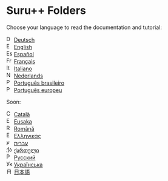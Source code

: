 <h1>Suru++ Folders</h1>

Choose your language to read the documentation and tutorial:

<img src="flags/de_DE.svg?sanitize=true" alt="Deutsch"                height="16px" /> [Deutsch](languages/de.md) <br/>
<img src="flags/en_GB.svg?sanitize=true" alt="English"                height="16px" /> [English](languages/en.md) <br/>
<img src="flags/es_ES.svg?sanitize=true" alt="Español"                height="16px" /> [Español](languages/es.md) <br/>
<img src="flags/fr_FR.svg?sanitize=true" alt="Français"               height="16px" /> [Français](languages/fr.md) <br/>
<img src="flags/it.svg?sanitize=true"    alt="Italiano"               height="16px" /> [Italiano](languages/it.md) <br/>
<img src="flags/nl_NL.svg?sanitize=true" alt="Nederlands"             height="16px" /> [Nederlands](languages/nl.md) <br/>
<img src="flags/pt_BR.svg?sanitize=true" alt="Português brasileiro"   height="16px" /> [Português brasileiro](languages/pt_BR.md) <br/>
<img src="flags/pt_PT.svg?sanitize=true" alt="Português europeu"      height="16px" /> [Português europeu](languages/pt_PT.md) <br/>

Soon:

<img src="flags/es_ES.svg?sanitize=true" alt="Català"                 height="16px" /> [Català](languages/ca.md) <br/>
<img src="flags/eu.svg?sanitize=true"    alt="Eusaka"                 height="16px" /> [Eusaka](languages/eu.md) <br/>
<img src="flags/ro_RO.svg?sanitize=true" alt="Română"                 height="16px" /> [Română](languages/ro.md) <br/>
<img src="flags/el_GR.svg?sanitize=true" alt="Ελληνικάς"              height="16px" /> [Ελληνικάς](languages/el.md) <br/>
<img src="flags/he_IL.svg?sanitize=true" alt="עברית"                 height="16px" /> [עברית](languages/he.md) <br/>
<img src="flags/ka.svg?sanitize=true"    alt="ქართული"              height="16px" /> [ქართული](languages/ka.md) <br/>
<img src="flags/ru_RU.svg?sanitize=true" alt="Русский"                height="16px" /> [Русский](languages/ru.md) <br/>
<img src="flags/uk_UA.svg?sanitize=true" alt="Українська"             height="16px" /> [Українська](languages/ru.md) <br/>
<img src="flags/ja.svg?sanitize=true"    alt="日本語"                 height="16px" /> [日本語](languages/ja.md) <br/>
